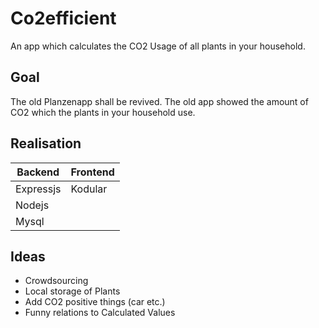 # Co2efficient
An app which calculates the CO2 Usage of all plants in your household.

## Goal
The old Planzenapp shall be revived. The old app showed the amount of CO2 which the plants in your household use.

## Realisation
| Backend | Frontend |
| ------- | -------- |
| Expressjs | Kodular  | 
| Nodejs  |          |
| Mysql   |          |

## Ideas
- Crowdsourcing
- Local storage of Plants
- Add CO2 positive things (car etc.)
- Funny relations to Calculated Values
